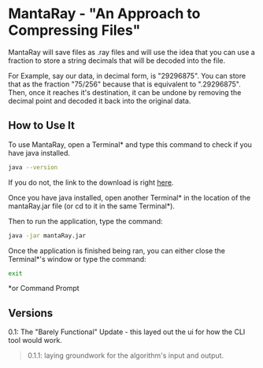 # MantaRay - "An Approach to Compressing Files"

MantaRay will save files as .ray files and will use the idea that you can use a fraction to store a string decimals that will be decoded into the file.

For Example, say our data, in decimal form, is "29296875". You can store that as the fraction "75/256" because that is equivalent to ".29296875". Then, once it reaches it's destination, it can be undone by removing the decimal point and decoded it back into the original data.

## How to Use It

To use MantaRay, open a Terminal* and type this command to check if you have java installed.
```bash
java --version
```
If you do not, the link to the download is right [here](https://www.java.com/en/download/).

Once you have java installed, open another Terminal* in the location of the mantaRay.jar file (or cd to it in the same Terminal*). 

Then to run the application, type the command:
```bash
java -jar mantaRay.jar
```
Once the application is finished being ran, you can either close the Terminal*'s window or type the command:
```bash
exit
```

*or Command Prompt

## Versions
0.1: The "Barely Functional" Update - this layed out the ui for how the CLI tool would work. 
>0.1.1: laying groundwork for the algorithm's input and output. 